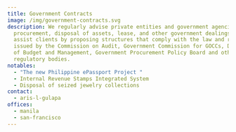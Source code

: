 ```yaml
---
title: Government Contracts
image: /img/government-contracts.svg
description: We regularly advise private entities and government agencies on
  procurement, disposal of assets, lease, and other government dealings. We
  assist clients by proposing structures that comply with the law and rules
  issued by the Commission on Audit, Government Commission for GOCCs, Department
  of Budget and Management, Government Procurement Policy Board and other
  regulatory bodies.
notables:
  - "The new Philippine ePassport Project "
  - Internal Revenue Stamps Integrated System
  - Disposal of seized jewelry collections
contact:
  - aris-l-gulapa
offices:
  - manila
  - san-francisco
---
```


